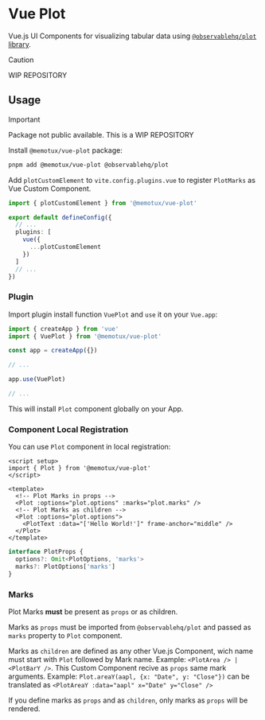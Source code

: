 # Vue Plot

Vue.js UI Components for visualizing tabular data using [`@observablehq/plot` library](https://github.com/observablehq/plot).

> [!CAUTION]
> WIP REPOSITORY

## Usage

> [!IMPORTANT]
> Package not public available. This is a WIP REPOSITORY

Install `@memotux/vue-plot` package:

```bash
pnpm add @memotux/vue-plot @observablehq/plot
```

Add `plotCustomElement` to `vite.config.plugins.vue` to register `PlotMarks` as Vue Custom Component.

```ts vite.config
import { plotCustomElement } from '@memotux/vue-plot'

export default defineConfig({
  // ...
  plugins: [
    vue({
      ...plotCustomElement
    })
  ]
  // ... 
})
```

### Plugin

Import plugin install function `VuePlot` and `use` it on your `Vue.app`:

```ts
import { createApp } from 'vue'
import { VuePlot } from '@memotux/vue-plot'

const app = createApp({})

// ...

app.use(VuePlot)

// ...
```

This will install `Plot` component globally on your App.

### Component Local Registration

You can use `Plot` component in local registration:

```vue
<script setup>
import { Plot } from '@memotux/vue-plot'
</script>

<template>
  <!-- Plot Marks in props -->
  <Plot :options="plot.options" :marks="plot.marks" />
  <!-- Plot Marks as children -->
  <Plot :options="plot.options">
    <PlotText :data="['Hello World!']" frame-anchor="middle" />
  </Plot>
</template>
```

```ts
interface PlotProps {
  options?: Omit<PlotOptions, 'marks'>
  marks?: PlotOptions['marks']
}
```

### Marks

Plot Marks **must** be present as `props` or as children.

Marks as `props` must be imported from `@observablehq/plot` and passed as `marks` property to `Plot` component.

Marks as `children` are defined as any other Vue.js Component, wich name must start with `Plot` followed by Mark name. Example: `<PlotArea /> | <PlotBarY />`. This Custom Component recive as `props` same mark arguments. Example: `Plot.areaY(aapl, {x: "Date", y: "Close"})` can be translated as `<PlotAreaY :data="aapl" x="Date" y="Close" />`

If you define marks as `props` and as `children`, only marks as `props` will be rendered.